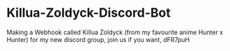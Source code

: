 # Killua-Zoldyck-Discord-Bot
Making a Webhook called Killua Zoldyck (from my favourite anime Hunter x Hunter) for my new discord group,   join us if you want, dFR7puH
